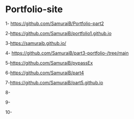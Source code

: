 # Portfolio-site
1- https://github.com/SamuraiB/Portfolio-part2


2-https://github.com/SamuraiB/portfolio1.github.io


3-https://samuraib.github.io/


4- https://github.com/SamuraiB/part3-portfolio-/tree/main


5-https://github.com/SamuraiB/pypassEx


6-https://github.com/SamuraiB/part4


7-https://github.com/SamuraiB/part5.github.io


8-


9-


10-


